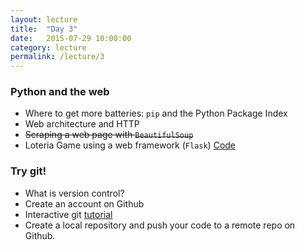 ```yaml
---
layout: lecture
title:  "Day 3"
date:   2015-07-29 10:00:00
category: lecture
permalink: /lecture/3
---
```


### Python and the web

- Where to get more batteries: `pip` and the Python Package Index
- Web architecture and HTTP
- <del>Scraping a web page with `BeautifulSoup`</del>
- Loteria Game using a web framework (`Flask`) <a class="btn btn-default" href="https://github.com/nvictus/loteria"><span class="glyphicon glyphicon-console"></span> Code</a>

### Try git!

- What is version control?
- Create an account on Github
- Interactive git [tutorial](https://try.github.io)
- Create a local repository and push your code to a remote repo on Github.


